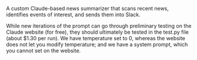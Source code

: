 A custom Claude-based news summarizer that scans recent news, identifies events of interest, and sends them into Slack. 

While new iterations of the prompt can go through preliminary testing on the Claude website (for free), they should ultimately be tested in the test.py file (about $1.30 per run). We have temperature set to 0, whereas the website does not let you modify temperature; and we have a system prompt, which you cannot set on the website. 
